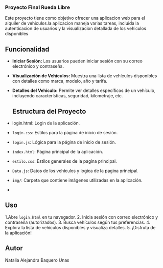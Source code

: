 ### Proyecto Final Rueda Libre
Este proyecto tiene como objetivo ofrecer una aplicacion web para el alquiler de vehiculos.la aplicacion maneja varias tareas, incluida la autenticacion de usuarios y la visualizacion detallada de los vehiculos disponibles 
## Funcionalidad
- **Iniciar Sesión:** Los usuarios pueden iniciar sesión con su correo electrónico y contraseña.
- **Visualización de Vehículos:** Muestra una lista de vehículos disponibles con detalles como marca, modelo, año y tarifa.
- **Detalles del Vehículo:** Permite ver detalles específicos de un vehículo, incluyendo características, seguridad, kilometraje, etc.
  
  ## Estructura del Proyecto
  
- login.html: Login de la aplicación.
- `login.css`: Estilos para la página de inicio de sesión.
- `login.js`: Lógica para la página de inicio de sesión.
- `index.html`: Página principal de la aplicación.
- `estilo.css`: Estilos generales de la pagina principal.
- `Data.js`: Datos de los vehículos y logica de la pagina principal.
- `img/`: Carpeta que contiene imágenes utilizadas en la aplicación.
- 
## Uso

1.Abre `login.html` en tu navegador.
2. Inicia sesión con correo electrónico y contraseña (autorizados).
3. Busca vehículos según tus preferencias.
4. Explora la lista de vehículos disponibles y visualiza detalles.
5. ¡Disfruta de la aplicación!

## Autor
Natalia Alejandra Baquero Unas

